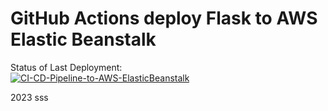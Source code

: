 # GitHub Actions deploy Flask to AWS Elastic Beanstalk



Status of Last Deployment:<br>
[![CI-CD-Pipeline-to-AWS-ElasticBeanstalk](https://github.com/jerrytest199/test22/actions/workflows/main.yml/badge.svg)](https://github.com/jerrytest199/test22/actions/workflows/main.yml)

2023
sss
